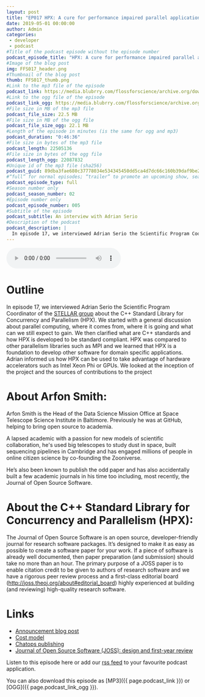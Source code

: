 ```yaml
---
layout: post
title: "EP017 HPX: A cure for performance impaired parallel applications"
date: 2019-05-01 00:00:00
author: Admin
categories: 
 - developer
 - podcast
#Title of the podcast episode without the episode number
podcast_episode_title: "HPX: A cure for performance impaired parallel applications"
#Image of the blog post
img: FFS017_header.png
#Thumbnail of the blog post
thumb: FFS017_thumb.png
#Link to the mp3 file of the episode
podcast_link: https://media.blubrry.com/flossforscience/archive.org/download/FLOSSforscienceEP017HPX/FLOSSforscience_EP017_HPX.mp3
#Link to the ogg file of the episode
podcast_link_ogg: https://media.blubrry.com/flossforscience/archive.org/download/FLOSSforscienceEP017HPX/FLOSSforscience_EP017_HPX.ogg
#File size in MB of the mp3 file
podcast_file_size: 22.5 MB
#File size in MB of the ogg file
podcast_file_size_ogg: 22.1 MB
#Length of the episode in minutes (is the same for ogg and mp3)
podcast_duration: "0:46:36"
#File size in bytes of the mp3 file
podcast_length: 22505136
#File size in bytes of the ogg file
podcast_length_ogg: 22087832
#Unique id of the mp3 file (sha256)
podcast_guid: 89dba3fae680c37778034e534345450dd5ca4d7dc66c160b39daf9be220e83eb
#“full” for normal episodes; “trailer” to promote an upcoming show, season, or episode; or “bonus” for extra content related to a show, season, or episode.
podcast_episode_type: full
#Season number only
podcast_season_number: 02
#Episode number only
podcast_episode_number: 005
#Subtitle of the episode 
podcast_subtitle: An interview with Adrian Serio
#Description of the podcast
podcast_description: |
  In episode 17, we interviewed Adrian Serio the Scientific Program Coordinator of the STELLAR group about the C++ Standard Library for Concurrency and Parallelism (HPX). We started with a general discussion about parallel computing, where it comes from, where it is going and what can we still expect to gain. We then clarified what are C++ standards and how HPX is developed to be standard compliant. HPX was compared to other parallelism libraries such as MPI and we learned that HPX is a foundation to develop other software for domain specific applications. Adrian informed us how HPX can be used to take advantage of hardware accelerators such as Intel Xeon Phi or GPUs. We looked at the inception of the project and the sources of contributions to the project
---
```


<audio controls>
  <source src="{{ page.podcast_link_ogg }}" type="audio/ogg">
  <source src="{{ page.podcast_link }}" type="audio/mpeg">
Your browser does not support the audio element.
</audio>

# Outline

In episode 17, we interviewed Adrian Serio the Scientific Program Coordinator of the [STELLAR group](http://stellar-group.org/) about the C++ Standard Library for Concurrency and Parallelism (HPX). We started with a general discussion about parallel computing, where it comes from, where it is going and what can we still expect to gain. We then clarified what are C++ standards and how HPX is developed to be standard compliant. HPX was compared to other parallelism libraries such as MPI and we learned that HPX is a foundation to develop other software for domain specific applications. Adrian informed us how HPX can be used to take advantage of hardware accelerators such as Intel Xeon Phi or GPUs. We looked at the inception of the project and the sources of contributions to the project

# About Arfon Smith:

Arfon Smith is the Head of the Data Science Mission Office at Space Telescope Science Institute in Baltimore. Previously he was at GitHub, helping to bring open source to academia.

A lapsed academic with a passion for new models of scientific collaboration, he's used big telescopes to study dust in space, built sequencing pipelines in Cambridge and has engaged millions of people in online citizen science by co-founding the Zooniverse.

He’s also been known to publish the odd paper and has also accidentally built a few academic journals in his time too including, most recently, the Journal of Open Source Software.

# About the C++ Standard Library for Concurrency and Parallelism (HPX):

The Journal of Open Source Software is an open source, developer-friendly journal for research software packages. It’s designed to make it as easy as possible to create a software paper for your work. If a piece of software is already well documented, then paper preparation (and submission) should take no more than an hour. The primary purpose of a JOSS paper is to enable citation credit to be given to authors of research software and we have a rigorous peer review process and a first-class editorial board (http://joss.theoj.org/about#editorial_board) highly experienced at building (and reviewing) high-quality research software.

# Links

* [Announcement blog post](https://www.arfon.org/announcing-the-journal-of-open-source-software)
* [Cost model](http://blog.joss.theoj.org/2019/06/cost-models-for-running-an-online-open-journal)
* [Chatops publishing](https://www.arfon.org/chatops-driven-publishing)
* [Journal of Open Source Software (JOSS): design and first-year review](https://peerj.com/articles/cs-147/)


Listen to this episode here or add our [rss feed](https://flossforscience.com/feed.xml) to your favourite podcast application. 

You can also download this episode as [MP3]({{ page.podcast_link }}) or [OGG]({{ page.podcast_link_ogg }}). 
